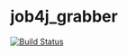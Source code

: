 # job4j_grabber
[![Build Status](https://app.travis-ci.com/AvetisM/job4j_grabber.svg?branch=master)](https://app.travis-ci.com/AvetisM/job4j_grabber)